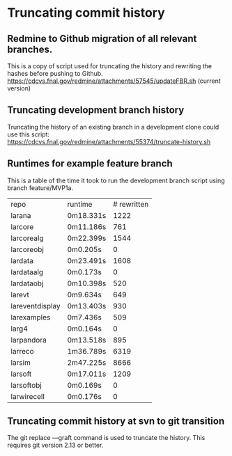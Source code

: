 # Truncating commit history



## Redmine to Github migration of all relevant branches.

This is a copy of script used for truncating the history and rewriting the hashes before pushing to Github.  
https://cdcvs.fnal.gov/redmine/attachments/57545/updateFBR.sh (current version)

## Truncating development branch history

Truncating the history of an existing branch in a development clone could use this script:  
https://cdcvs.fnal.gov/redmine/attachments/55374/truncate-history.sh

## Runtimes for example feature branch

This is a table of the time it took to run the development branch script using branch feature/MVP1a.

|                 |           |              |
|-----------------|-----------|--------------|
| repo            | runtime   | \# rewritten |
| larana          | 0m18.331s | 1222         |
| larcore         | 0m11.186s | 761          |
| larcorealg      | 0m22.399s | 1544         |
| larcoreobj      | 0m0.205s  | 0            |
| lardata         | 0m23.491s | 1608         |
| lardataalg      | 0m0.173s  | 0            |
| lardataobj      | 0m10.398s | 520          |
| larevt          | 0m9.634s  | 649          |
| lareventdisplay | 0m13.403s | 930          |
| larexamples     | 0m7.436s  | 509          |
| larg4           | 0m0.164s  | 0            |
| larpandora      | 0m13.518s | 895          |
| larreco         | 1m36.789s | 6319         |
| larsim          | 2m47.225s | 8666         |
| larsoft         | 0m17.011s | 1209         |
| larsoftobj      | 0m0.169s  | 0            |
| larwirecell     | 0m0.176s  | 0            |

## Truncating commit history at svn to git transition

The git replace —graft command is used to truncate the history. This requires git version 2.13 or better.
